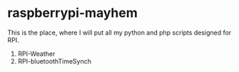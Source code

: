 # raspberrypi-mayhem
This is the place, where I will put all my python and php scripts designed for RPI.

1. RPI-Weather
2. RPI-bluetoothTimeSynch

